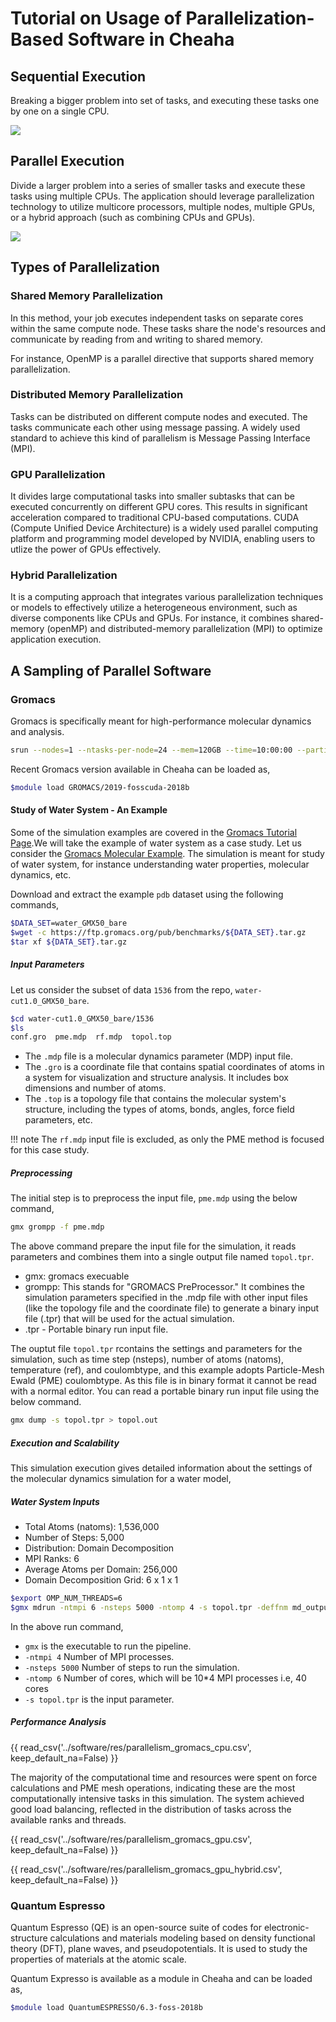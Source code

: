 # Tutorial on Usage of Parallelization-Based Software in Cheaha

## Sequential Execution

Breaking a bigger problem into set of tasks, and executing these tasks one by one on a single CPU.

<!-- markdownlint-disable MD045 -->
![](images/parallelism_serial_execution.drawio)
<!-- markdownlint-enable MD045 -->

## Parallel Execution

Divide a larger problem into a series of smaller tasks and execute these tasks using multiple CPUs. The application should leverage parallelization technology to utilize multicore processors, multiple nodes, multiple GPUs, or a hybrid approach (such as combining CPUs and GPUs).

<!-- markdownlint-disable MD045 -->
![](images/parallelism_parallel_execution.drawio)
<!-- markdownlint-enable MD045 -->

## Types of Parallelization

### Shared Memory Parallelization

In this method, your job executes independent tasks on separate cores within the same compute node. These tasks share the node's resources and communicate by reading from and writing to shared memory.

For instance, OpenMP is a parallel directive that supports shared memory parallelization.

### Distributed Memory Parallelization

Tasks can be distributed on different compute nodes and executed. The tasks communicate each other using message passing. A widely used standard to achieve this kind of parallelism is Message Passing Interface (MPI).

### GPU Parallelization

It divides large computational tasks into smaller subtasks that can be executed concurrently on different GPU cores. This results in significant acceleration compared to traditional CPU-based computations. CUDA (Compute Unified Device Architecture) is a widely used parallel computing platform and programming model developed by NVIDIA, enabling users to utlize the power of GPUs effectively.

### Hybrid Parallelization

It is a computing approach that integrates various parallelization techniques or models to effectively utilize a heterogeneous environment, such as diverse components like CPUs and GPUs. For instance, it combines shared-memory (openMP) and distributed-memory parallelization (MPI) to optimize application execution.

## A Sampling of Parallel Software

### Gromacs

Gromacs is specifically meant for high-performance molecular dynamics and analysis.

```bash
srun --nodes=1 --ntasks-per-node=24 --mem=120GB --time=10:00:00 --partition=intel-dcb --pty /bin/bash
```

Recent Gromacs version available in Cheaha can be loaded as,

```bash
$module load GROMACS/2019-fosscuda-2018b
```

#### Study of Water System - An Example

Some of the simulation examples are covered in the [Gromacs Tutorial Page](http://www.mdtutorials.com/gmx/).We will take the example of water system as a case study. Let us consider the [Gromacs Molecular Example](http://ftp.gromacs.org/pub/benchmarks/water_GMX50_bare.tar.gz). The simulation is meant for study of water system, for instance understanding water properties, molecular dynamics, etc.

Download and extract the example `pdb` dataset using the following commands,

```bash
$DATA_SET=water_GMX50_bare
$wget -c https://ftp.gromacs.org/pub/benchmarks/${DATA_SET}.tar.gz
$tar xf ${DATA_SET}.tar.gz
```

##### Input Parameters

Let us consider the subset of data `1536` from the repo, `water-cut1.0_GMX50_bare`.

```bash
$cd water-cut1.0_GMX50_bare/1536
$ls
conf.gro  pme.mdp  rf.mdp  topol.top
```

- The `.mdp` file is a molecular dynamics parameter (MDP) input file.
- The `.gro` is a coordinate file that contains spatial coordinates of atoms in a system for visualization and structure analysis. It includes box dimensions and number of atoms.
- The `.top` is a topology file that contains the molecular system's structure, including the types of atoms, bonds, angles, force field parameters, etc.

<!-- markdownlint-enable MD046 -->
!!! note
    The `rf.mdp` input file is excluded, as only the PME method is focused for this case study.
<!-- markdownlint-enable MD046 -->

##### Preprocessing

The initial step is to preprocess the input file, `pme.mdp` using the below command,

```bash
gmx grompp -f pme.mdp
```

The above command prepare the input file for the simulation, it reads parameters and combines them into a single output file named `topol.tpr`.

- gmx: gromacs execuable
- grompp: This stands for "GROMACS PreProcessor." It combines the simulation parameters specified in the .mdp file with other input files (like the topology file and the coordinate file) to generate a binary input file (.tpr) that will be used for the actual simulation.
- .tpr - Portable binary run input file.

The ouptut file `topol.tpr` rcontains the settings and parameters for the simulation, such as time step (nsteps), number of atoms (natoms), temperature (ref), and coulombtype, and this example adopts Particle-Mesh Ewald (PME) coulombtype. As this file is in binary format it cannot be read with a normal editor. You can read a portable binary run input file using the below command.

```bash
gmx dump -s topol.tpr > topol.out
```

##### Execution and Scalability

This simulation execution gives detailed information about the settings of the molecular dynamics simulation for a water model,

##### Water System Inputs

- Total Atoms (natoms): 1,536,000
- Number of Steps: 5,000
- Distribution: Domain Decomposition
- MPI Ranks: 6
- Average Atoms per Domain: 256,000
- Domain Decomposition Grid: 6 x 1 x 1

```bash
$export OMP_NUM_THREADS=6
$gmx mdrun -ntmpi 6 -nsteps 5000 -ntomp 4 -s topol.tpr -deffnm md_output.log
```

In the above run command,

- `gmx` is the executable to run the pipeline.
- `-ntmpi 4` Number of MPI processes.
- `-nsteps 5000` Number of steps to run the simulation.
- `-ntomp 6` Number of cores, which will be 10*4 MPI processes i.e, 40 cores
- `-s topol.tpr` is the input parameter.

##### Performance Analysis

{{ read_csv('../software/res/parallelism_gromacs_cpu.csv', keep_default_na=False) }}

The majority of the computational time and resources were spent on force calculations and PME mesh operations, indicating these are the most computationally intensive tasks in this simulation. The system achieved good load balancing, reflected in the distribution of tasks across the available ranks and threads.

{{ read_csv('../software/res/parallelism_gromacs_gpu.csv', keep_default_na=False) }}

{{ read_csv('../software/res/parallelism_gromacs_gpu_hybrid.csv', keep_default_na=False) }}

### Quantum Espresso

Quantum Espresso (QE) is an open-source suite of codes for electronic-structure calculations and materials modeling based on density functional theory (DFT), plane waves, and pseudopotentials. It is used to study the properties of materials at the atomic scale.

Quantum Expresso is available as a module in Cheaha and can be loaded as,

```bash
$module load QuantumESPRESSO/6.3-foss-2018b
```
<!---
### Computational Metrics

Domain decomposition is based on the number of MPI ranks, which in this case is 6. The total number of atoms is divided into 6 distinct domains for parallel processing, enabling the simulation to run more efficiently across multiple processors. On average, each domain contains 256,000 atoms. The Domain Decomposition Grid of 6 x 1 x 1 indicates how the simulation space is divided into separate domains along the X x Y x Z axis for parallel processing

#### Output

The outputs are a .log, .edr, .cpt and .gro files.
The .edr  Energy data for analysis of system dynamics.
file contains spatial coordinates of atoms in a system for visualization and structure analysis.
The .cpt file is for checkpointing data for resuming simulations.

PME advantages in faster parallelism, decrease in grid dimension.

!!!!
Force Calculation:

Since you're using only 1 MPI process and 1 OpenMP thread, all calculations (force evaluations, energy calculations, etc.) will be executed serially on a single core.
For each time step (up to 5,000 steps), GROMACS calculates the forces acting on each of the 1,536,000 atoms based on their positions and interactions (using the defined potential energy functions).
Integration:

After calculating the forces, GROMACS will update the positions and velocities of the atoms using integration methods (like the leapfrog algorithm or velocity Verlet).

### GPU

```bash
$module load rc/GROMACS/2022.3-gpu
```

```bash
$gmx mdrun -nb gpu -s topol.tpr
```

```bash
- `-nb gpu`defines the computation to use GPUs.
```

### Quantum Espresso

Quantum Espresso (QE) is an open-source suite of codes for electronic-structure calculations and materials modeling based on density functional theory (DFT), plane waves, and pseudopotentials. It is used to study the properties of materials at the atomic scale.

Quantum Expresso is available as a module in Cheaha and can be loaded as,

```bash
$module load QuantumESPRESSO/6.3-foss-2018b
```
-->
